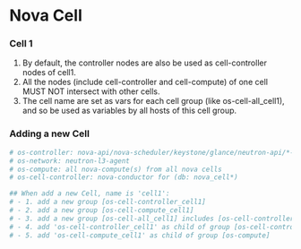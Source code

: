 # Nova Cell

### Cell 1

1. By default, the controller nodes are also be used as cell-controller nodes of cell1.
2. All the nodes (include cell-controller and cell-compute) of one cell MUST NOT intersect with other cells.
3. The cell name are set as vars for each cell group (like os-cell-all_cell1), and so be used as variables by all hosts of this cell group.


### Adding a new Cell

```bash
# os-controller: nova-api/nova-scheduler/keystone/glance/neutron-api/*-api/, nova-conductor for (db: nova_api, nova_cell0)
# os-network: neutron-l3-agent
# os-compute: all nova-compute(s) from all nova cells
# os-cell-controller: nova-conductor for (db: nova_cell*)

## When add a new Cell, name is 'cell1':
# - 1. add a new group [os-cell-controller_cell1]
# - 2. add a new group [os-cell-compute_cell1]
# - 3. add a new group [os-cell-all_cell1] includes [os-cell-controller_cell1]+[os-cell-compute_cell1]
# - 4. add 'os-cell-controller_cell1' as child of group [os-cell-controller]
# - 5. add 'os-cell-compute_cell1' as child of group [os-compute]
```

